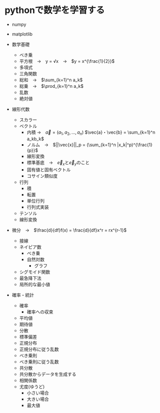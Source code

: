 # pythonで数学を学習する

- numpy
- matplotlib

- 数学基礎
    - べき乗
    - 平方根　→　y = √x　→　$y = x^{\frac{1}{2}}$
    - 多項式
    - 三角関数
    - 総和　→　$\sum_{k=1}^n a_k$
    - 総乗　→　$\prod_{k=1}^n a_k$
    - 乱数
    - 絶対値
- 線形代数
    - スカラー
    - ベクトル
        - 内積 →　$\vec{a} = (a_1, a_2, ... , a_n)$ $\vec{a}・\vec{b} = \sum_{k=1}^n a_kb_k$
        - ノルム　→　$||\vec{x}||_p = (\sum_{k=1}^n |x_k|^p)^{\frac{1}{p}}$
        - 線形変換
        - 標準基底　→　$\vec{e}_x$と$\vec{e}_y$のこと
        - 固有値と固有ベクトル
        - コサイン類似度
    - 行列
        - 積
        - 転置
        - 単位行列
        - 行列式実装
    - テンソル
    - 線形変換
- 微分　→　$\frac{d}{df}f(x) = \frac{d}{df}x^r = rx^{r-1}$
    - 接線
    - ネイピア数
        - べき乗
        - 自然対数
            - グラフ
    - シグモイド関数
    - 最急降下法
    - 局所的な最小値
- 確率・統計
    - 確率
        - 確率への収束
    - 平均値
    - 期待値
    - 分散
    - 標準偏差
    - 正規分布
    - 正規分布に従う乱数
    - べき乗則
    - べき乗則に従う乱数
    - 共分散
    - 共分散からデータを生成する
    - 相関係数
    - 尤度(ゆうど)
        - 小さい場合
        - 大きい場合
        - 最大値